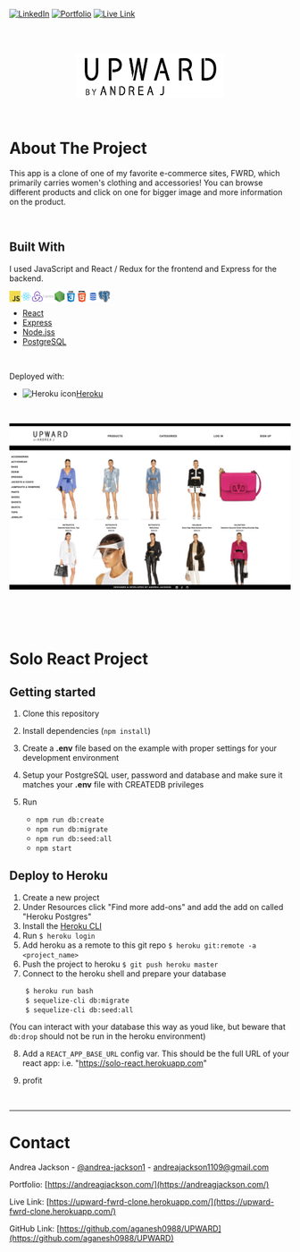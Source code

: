 [![LinkedIn][linkedin-shield]][linkedin-url]
[![Portfolio][portfolio-shield]][portfolio-url]
[![Live Link][live-link-shield]][live-link-url]

<br /><br />



<p align="center">
  <a target="_blank" href="https://upward-fwrd-clone.herokuapp.com/">
    <img src="client/public/images/UPWARDLogo.jpg" alt="UPWARDLogo" height="80">
  </a>
</p>

<br/>

# About The Project
This app is a clone of one of my favorite e-commerce sites, FWRD, which primarily carries women's clothing and accessories! You can browse different products and click on one for bigger image and more information on the product.

<br/>

## Built With
I used JavaScript and React / Redux for the frontend and Express for the backend.

<img align="left" height="20" src="https://raw.githubusercontent.com/github/explore/80688e429a7d4ef2fca1e82350fe8e3517d3494d/topics/javascript/javascript.png">
<img align="left" height="20" src="https://raw.githubusercontent.com/github/explore/80688e429a7d4ef2fca1e82350fe8e3517d3494d/topics/react/react.png">
<img align="left" height="20" src="https://raw.githubusercontent.com/github/explore/80688e429a7d4ef2fca1e82350fe8e3517d3494d/topics/redux/redux.png">
<img align="left" height="20" src="https://raw.githubusercontent.com/github/explore/80688e429a7d4ef2fca1e82350fe8e3517d3494d/topics/express/express.png">
<img align="left" height="20" src="https://raw.githubusercontent.com/github/explore/80688e429a7d4ef2fca1e82350fe8e3517d3494d/topics/nodejs/nodejs.png">
<img align="left" height="20" src="https://raw.githubusercontent.com/github/explore/80688e429a7d4ef2fca1e82350fe8e3517d3494d/topics/css/css.png">
<img align="left" height="20" src="https://raw.githubusercontent.com/github/explore/80688e429a7d4ef2fca1e82350fe8e3517d3494d/topics/html/html.png">
<img align="left" height="20" src="https://raw.githubusercontent.com/github/explore/80688e429a7d4ef2fca1e82350fe8e3517d3494d/topics/sql/sql.png">
<img align="left" height="20" src="https://raw.githubusercontent.com/github/explore/80688e429a7d4ef2fca1e82350fe8e3517d3494d/topics/postgresql/postgresql.png">


<br />

* [React](https://reactjs.org/)
* [Express](https://expressjs.com/)
* [Node.jss](https://nodejs.org/en/)
* [PostgreSQL](https://www.postgresql.org/)

<br />

Deployed with:
* [<img alt="Heroku icon" src="https://img.icons8.com/color/452/heroku.png" align="left" height="20">](https://www.heroku.com/) [Heroku](https://www.heroku.com/)

<br />


![Home Page for UPWARD](client/public/images/ogtag.jpeg)

<br/><br/><br/>

# Solo React Project


## Getting started

1. Clone this repository
2. Install dependencies (`npm install`)
3. Create a **.env** file based on the example with proper settings for your
   development environment
4. Setup your PostgreSQL user, password and database and make sure it matches your **.env** file with CREATEDB privileges

5. Run
   * `npm run db:create`
   * `npm run db:migrate`
   * `npm run db:seed:all`
   * `npm start`

## Deploy to Heroku

1. Create a new project
2. Under Resources click "Find more add-ons" and add the add on called "Heroku Postgres"
3. Install the [Heroku CLI](https://devcenter.heroku.com/articles/heroku-command-line)
4. Run `$ heroku login`
5. Add heroku as a remote to this git repo `$ heroku git:remote -a <project_name>`
6. Push the project to heroku `$ git push heroku master`
7. Connect to the heroku shell and prepare your database

```bash
    $ heroku run bash
    $ sequelize-cli db:migrate
    $ sequelize-cli db:seed:all
```
(You can interact with your database this way as youd like, but beware that `db:drop` should not be run in the heroku environment)

8. Add a `REACT_APP_BASE_URL` config var.  This should be the full URL of your react app: i.e. "https://solo-react.herokuapp.com"

9. profit


<br />

-----------------------

# Contact

Andrea Jackson - [@andrea-jackson1](https://www.linkedin.com/in/andrea-jackson1/) - andreajackson1109@gmail.com

Portfolio: [https://andreagjackson.com/](https://andreagjackson.com/)

Live Link: [https://upward-fwrd-clone.herokuapp.com/](https://upward-fwrd-clone.herokuapp.com/)

GitHub Link: [https://github.com/aganesh0988/UPWARD](https://github.com/aganesh0988/UPWARD)





[linkedin-shield]: https://img.shields.io/badge/-LinkedIn-pink.svg?style=for-the-badge&logo=linkedin&colorB=pink
[linkedin-url]: https://www.linkedin.com/in/andrea-jackson1/
[portfolio-shield]: https://img.shields.io/badge/-Portfolio-pink?style=for-the-badge&logo=pink
[portfolio-url]:https://andreagjackson.com/
[live-link-shield]: https://img.shields.io/badge/-LiveLink-pink?style=for-the-badge&logo=pink
[live-link-url]: https://upward-fwrd-clone.herokuapp.com/
